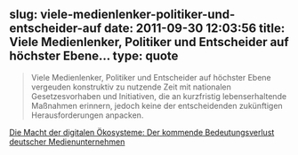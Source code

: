 slug: viele-medienlenker-politiker-und-entscheider-auf
date: 2011-09-30 12:03:56
title: Viele Medienlenker, Politiker und Entscheider auf höchster Ebene...
type: quote
---

> Viele Medienlenker, Politiker und Entscheider auf höchster Ebene vergeuden konstruktiv zu nutzende Zeit mit nationalen Gesetzesvorhaben und Initiativen, die an kurzfristig lebenserhaltende Maßnahmen erinnern, jedoch keine der entscheidenden zukünftigen Herausforderungen anpacken.

[Die Macht der digitalen Ökosysteme: Der kommende Bedeutungsverlust deutscher Medienunternehmen](http://netzwertig.com/2011/09/30/die-macht-der-digitalen-okosysteme-der-kommende-bedeutungsverlust-deutscher-medienunternehmen/)
